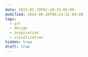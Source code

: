 ```yaml
---
date: 2023-01-19T01:18:33-05:00
modified: 2024-09-20T00:23:32-04:00
tags:
  - art
  - design
  - inspiration
  - visualization
hidden: true
draft: true
---
```


